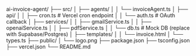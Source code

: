 ai-invoice-agent/
├── src/
│   ├── agents/
│   │   └── invoiceAgent.ts
│   ├── api/
│   │   ├── cron.ts          # Vercel cron endpoint
│   │   └── auth.ts          # OAuth callback
│   ├── services/
│   │   ├── gmailService.ts
│   │   ├── openaiService.ts
│   │   ├── pdfService.ts
│   │   └── db.ts            # Mock DB (replace with Supabase/Postgres)
│   ├── templates/
│   │   └── invoice.html
│   └── types.ts
├── public/
│   └── logo.png
├── package.json
├── tsconfig.json
├── vercel.json
└── README.md
